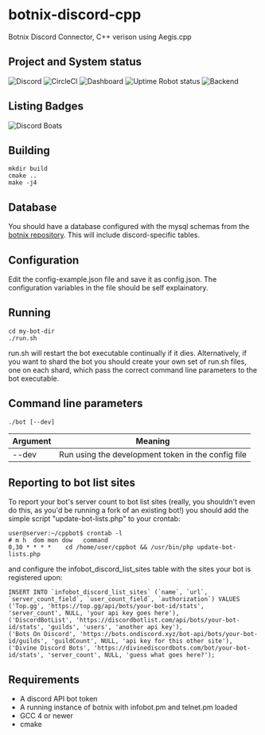 # botnix-discord-cpp
Botnix Discord Connector, C++ verison using Aegis.cpp

## Project and System status

![Discord](https://img.shields.io/discord/537746810471448576?label=discord) ![CircleCI](https://img.shields.io/circleci/build/github/braindigitalis/botnix-discord-cpp/master) ![Dashboard](https://img.shields.io/website?down_color=red&label=dashboard&url=https%3A%2F%2Fsporks.gg) ![Uptime Robot status](https://img.shields.io/uptimerobot/status/m783839388-6330727bef379018815558a4?label=frontend) ![Backend](https://img.shields.io/uptimerobot/status/m783839323-076cf6fcf6d447189eef61da?label=backend)

## Listing Badges

![Discord Boats](https://discord.boats/api/widget/630730262765895680)
 
## Building

    mkdir build
    cmake ..
    make -j4

## Database

You should have a database configured with the mysql schemas from the [botnix repository](https://github.com/braindigitalis/botnix). This will include discord-specific tables.

## Configuration

Edit the config-example.json file and save it as config.json. The configuration variables in the file should be self explainatory.

## Running

    cd my-bot-dir
    ./run.sh

run.sh will restart the bot executable continually if it dies. Alternatively, if you want to shard the bot you should create your own set of run.sh files, one on each shard, which pass the correct command line parameters to the bot executable.

## Command line parameters

    ./bot [--dev]

| Argument        | Meaning                                                |
| --------------- |------------------------------------------------------- |
| --dev           | Run using the development token in the config file     |


## Reporting to bot list sites

To report your bot's server count to bot list sites (really, you shouldn't even do this, as you'd be running a fork of an existing bot!) you should add the simple script "update-bot-lists.php" to your crontab:

    user@server:~/cppbot$ crontab -l
    # m h  dom mon dow   command
    0,30 * * * *    cd /home/user/cppbot && /usr/bin/php update-bot-lists.php
    
and configure the infobot_discord_list_sites table with the sites your bot is registered upon:

    INSERT INTO `infobot_discord_list_sites` (`name`, `url`, `server_count_field`, `user_count_field`, `authorization`) VALUES
    ('Top.gg', 'https://top.gg/api/bots/your-bot-id/stats', 'server_count', NULL, 'your api key goes here'),
    ('DiscordBotList', 'https://discordbotlist.com/api/bots/your-bot-id/stats', 'guilds', 'users', 'another api key'),
    ('Bots On Discord', 'https://bots.ondiscord.xyz/bot-api/bots/your-bot-id/guilds', 'guildCount', NULL, 'api key for this other site'),
    ('Divine Discord Bots', 'https://divinediscordbots.com/bot/your-bot-id/stats', 'server_count', NULL, 'guess what goes here?');

## Requirements

* A discord API bot token
* A running instance of botnix with infobot.pm and telnet.pm loaded
* GCC 4 or newer
* cmake
